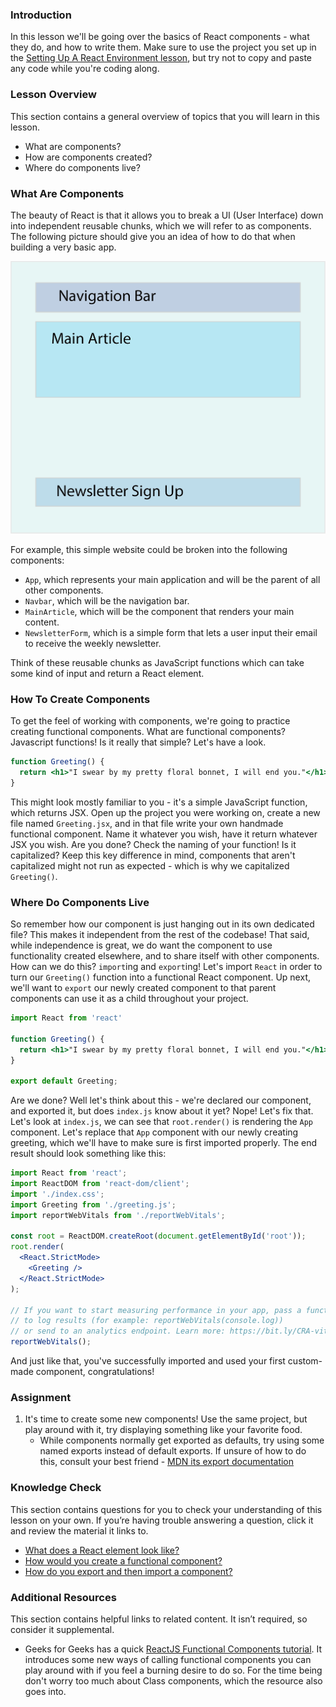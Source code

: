### Introduction

In this lesson we'll be going over the basics of React components - what they do, and how to write them. Make sure to use the project you set up in the [Setting Up A React Environment lesson](https://github.com/TheOdinProject/top-meta/issues/221), but try not to copy and paste any code while you're coding along. 

### Lesson Overview

This section contains a general overview of topics that you will learn in this lesson.

*   What are components?
*   How are components created?
*   Where do components live?

### What Are Components

The beauty of React is that it allows you to break a UI (User Interface) down into independent reusable chunks, which we will refer to as components. The following picture should give you an idea of how to do that when building a very basic app. 

![Component Example](./imgs/00.png)

For example, this simple website could be broken into the following components:

- `App`, which represents your main application and will be the parent of all other components.
- `Navbar`, which will be the navigation bar.
- `MainArticle`, which will be the component that renders your main content.
- `NewsletterForm`, which is a simple form that lets a user input their email to receive the weekly newsletter.

Think of these reusable chunks as JavaScript functions which can take some kind of input and return a React element.

### How To Create Components

To get the feel of working with components, we're going to practice creating functional components. What are functional components? Javascript functions! Is it really that simple? Let's have a look.

~~~jsx
function Greeting() {
  return <h1>"I swear by my pretty floral bonnet, I will end you."</h1>;
}
~~~

This might look mostly familiar to you - it's a simple JavaScript function, which returns JSX. Open up the project you were working on, create a new file named `Greeting.jsx`, and in that file write your own handmade functional component. Name it whatever you wish, have it return whatever JSX you wish. Are you done? Check the naming of your function! Is it capitalized? Keep this key difference in mind, components that aren't capitalized might not run as expected - which is why we capitalized `Greeting()`.

### Where Do Components Live

So remember how our component is just hanging out in its own dedicated file? This makes it independent from the rest of the codebase! That said, while independence is great, we do want the component to use functionality created elsewhere, and to share itself with other components. How can we do this? `import`ing and `export`ing! Let's import `React` in order to turn our `Greeting()` function into a functional React component. Up next, we'll want to `export` our newly created component to that parent components can use it as a child throughout your project. 

~~~jsx
import React from 'react'

function Greeting() {
  return <h1>"I swear by my pretty floral bonnet, I will end you."</h1>;
}

export default Greeting;
~~~

Are we done? Well let's think about this - we're declared our component, and exported it, but does `index.js` know about it yet? Nope! Let's fix that. Let's look at `index.js`, we can see that `root.render()` is rendering the `App` component. Let's replace that `App` component with our newly creating greeting, which we'll have to make sure is first imported properly. The end result should look something like this:

~~~jsx
import React from 'react';
import ReactDOM from 'react-dom/client';
import './index.css';
import Greeting from './greeting.js';
import reportWebVitals from './reportWebVitals';

const root = ReactDOM.createRoot(document.getElementById('root'));
root.render(
  <React.StrictMode>
    <Greeting />
  </React.StrictMode>
);

// If you want to start measuring performance in your app, pass a function
// to log results (for example: reportWebVitals(console.log))
// or send to an analytics endpoint. Learn more: https://bit.ly/CRA-vitals
reportWebVitals();
~~~

And just like that, you've successfully imported and used your first custom-made component, congratulations!

### Assignment

<div class="lesson-content__panel" markdown="1">

1.  It's time to create some new components! Use the same project, but play around with it, try displaying something like your favorite food.
    *   While components normally get exported as defaults, try using some named exports instead of default exports. If unsure of how to do this, consult your best friend - [MDN its export documentation](https://developer.mozilla.org/en-US/docs/web/javascript/reference/statements/export#description)
</div>

### Knowledge Check

This section contains questions for you to check your understanding of this lesson on your own. If you’re having trouble answering a question, click it and review the material it links to.

*   <a class="knowledge-check-link" href="#what-are-components">What does a React element look like?</a>
*   <a class="knowledge-check-link" href="#how-to-create-components">How would you create a functional component?</a>
*   <a class="knowledge-check-link" href="#where-do-components-live">How do you export and then import a component?</a>

### Additional Resources

This section contains helpful links to related content. It isn’t required, so consider it supplemental.

*   Geeks for Geeks has a quick [ReactJS Functional Components tutorial](https://www.geeksforgeeks.org/reactjs-functional-components/). It introduces some new ways of calling functional components you can play around with if you feel a burning desire to do so. For the time being don't worry too much about Class components, which the resource also goes into. 
